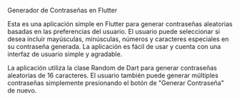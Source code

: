 Generador de Contraseñas en Flutter

Esta es una aplicación simple en Flutter para generar contraseñas aleatorias basadas en las preferencias del usuario. El usuario puede seleccionar si desea incluir mayúsculas, minúsculas, números y caracteres especiales en su contraseña generada. La aplicación es fácil de usar y cuenta con una interfaz de usuario simple y agradable.

La aplicación utiliza la clase Random de Dart para generar contraseñas aleatorias de 16 caracteres. El usuario también puede generar múltiples contraseñas simplemente presionando el botón de "Generar Contraseña" de nuevo.
